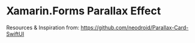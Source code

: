 # Xamarin.Forms Parallax Effect

Resources & Inspiration from: https://github.com/neodroid/Parallax-Card-SwiftUI
